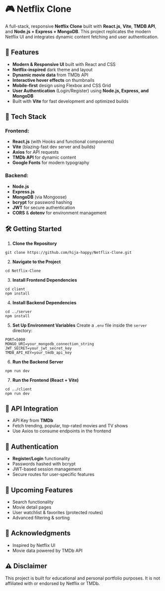 # 🎮 Netflix Clone 

A full-stack, responsive **Netflix Clone** built with **React.js**, **Vite**, **TMDB API**, and **Node.js + Express + MongoDB**. This project replicates the modern Netflix UI and integrates dynamic content fetching and user authentication.

## 🚀 Features

*  **Modern & Responsive UI** built with React and CSS
*  **Netflix-inspired** dark theme and layout
*  **Dynamic movie data** from TMDb API
*  **Interactive hover effects** on thumbnails
*  **Mobile-first** design using Flexbox and CSS Grid
*  **User Authentication** (Login/Register) using **Node.js, Express, and MongoDB**
*  Built with **Vite** for fast development and optimized builds

## 🧪 Tech Stack

### Frontend:
* **React.js** (with Hooks and functional components)
* **Vite** (blazing-fast dev server and builds)
* **Axios** for API requests
* **TMDb API** for dynamic content
* **Google Fonts** for modern typography

### Backend:
* **Node.js**
* **Express.js**
* **MongoDB** (via Mongoose)
* **bcrypt** for password hashing
* **JWT** for secure authentication
* **CORS** & **dotenv** for environment management

## 🛠️ Getting Started

1. **Clone the Repository**

```
git clone https://github.com/hija-happy/Netflix-Clone.git
```

2. **Navigate to the Project**

```
cd Netflix-Clone
```

3. **Install Frontend Dependencies**

```
cd client
npm install
```

4. **Install Backend Dependencies**

```
cd ../server
npm install
```

5. **Set Up Environment Variables**
Create a `.env` file inside the `server` directory:

```
PORT=5000
MONGO_URI=your_mongodb_connection_string
JWT_SECRET=your_jwt_secret_key
TMDB_API_KEY=your_tmdb_api_key
```

6. **Run the Backend Server**

```
npm run dev
```

7. **Run the Frontend (React + Vite)**

```
cd ../client
npm run dev
```

## 🧪 API Integration

*  API Key from **TMDb**
*  Fetch trending, popular, top-rated movies and TV shows
*  Use Axios to consume endpoints in the frontend

## 🔐 Authentication

*  **Register/Login** functionality
*  Passwords hashed with bcrypt
*  JWT-based session management
*  Secure routes for user-specific features

## 📌 Upcoming Features

*  Search functionality
*  Movie detail pages
*  User watchlist & favorites (protected routes)
*  Advanced filtering & sorting

## 🙌 Acknowledgments

* Inspired by Netflix UI
* Movie data powered by TMDb API

## ⚠️ Disclaimer

This project is built for educational and personal portfolio purposes. It is not affiliated with or endorsed by Netflix or TMDb.

